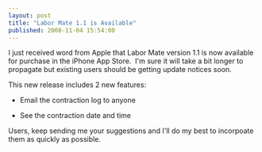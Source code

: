 ```yaml
---
layout: post
title: "Labor Mate 1.1 is Available"
published: 2008-11-04 15:54:00
---
```

I just received word from Apple that Labor Mate version 1.1 is now available for purchase in the iPhone App Store.  I'm sure it will take a bit longer to propagate but existing users should be getting update notices soon. 

This new release includes 2 new features: 

  * Email the contraction log to anyone

  * See the contraction date and time

Users, keep sending me your suggestions and I'll do my best to incorpoate them as quickly as possible.
